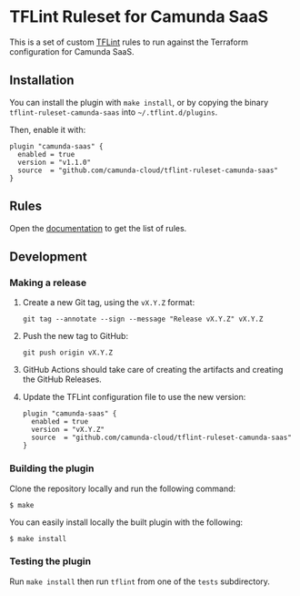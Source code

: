 # TFLint Ruleset for Camunda SaaS

This is a set of custom [TFLint](https://github.com/terraform-linters/tflint)
rules to run against the Terraform configuration for Camunda SaaS.


## Installation

You can install the plugin with `make install`, or by copying the binary
`tflint-ruleset-camunda-saas` into `~/.tflint.d/plugins`.

Then, enable it with:

```hcl
plugin "camunda-saas" {
  enabled = true
  version = "v1.1.0"
  source  = "github.com/camunda-cloud/tflint-ruleset-camunda-saas"
}
```

## Rules

Open the [documentation](./docs/README.md) to get the list of rules.


## Development

### Making a release

1. Create a new Git tag, using the `vX.Y.Z` format:

   ```
   git tag --annotate --sign --message "Release vX.Y.Z" vX.Y.Z
   ```

1. Push the new tag to GitHub:

   ```
   git push origin vX.Y.Z
   ```

1. GitHub Actions should take care of creating the artifacts and creating the GitHub Releases.
1. Update the TFLint configuration file to use the new version:

   ```hcl
   plugin "camunda-saas" {
     enabled = true
     version = "vX.Y.Z"
     source  = "github.com/camunda-cloud/tflint-ruleset-camunda-saas"
   }
   ```



### Building the plugin

Clone the repository locally and run the following command:

```
$ make
```

You can easily install locally the built plugin with the following:

```
$ make install
```


### Testing the plugin

Run `make install` then run `tflint` from one of the `tests` subdirectory.
